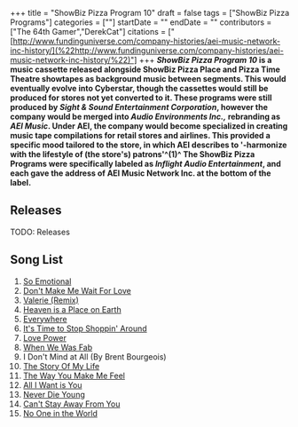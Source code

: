 +++
title = "ShowBiz Pizza Program 10"
draft = false
tags = ["ShowBiz Pizza Programs"]
categories = [""]
startDate = ""
endDate = ""
contributors = ["The 64th Gamer","DerekCat"]
citations = ["[http://www.fundinguniverse.com/company-histories/aei-music-network-inc-history/](%22http://www.fundinguniverse.com/company-histories/aei-music-network-inc-history/%22)"]
+++
***ShowBiz Pizza Program 10* is a music cassette released alongside ShowBiz Pizza Place and Pizza Time Theatre showtapes as background music between segments. This would eventually evolve into Cyberstar, though the cassettes would still be produced for stores not yet converted to it.
These programs were still produced by *Sight & Sound Entertainment Corporation*, however the company would be merged into *Audio Environments Inc.,* rebranding as *AEI Music*. Under AEI, the company would become specialized in creating music tape compilations for retail stores and airlines. This provided a specific mood tailored to the store, in which AEI describes to '-harmonize with the lifestyle of (the store's) patrons'^(1)^ The ShowBiz Pizza Programs were specifically labeled as *Inflight Audio Entertainment*, and each gave the address of AEI Music Network Inc. at the bottom of the label.**

## Releases

TODO: Releases

## Song List

1.  [So Emotional](https://en.wikipedia.org/wiki/So_Emotional)
2.  [Don't Make Me Wait For Love](https://en.wikipedia.org/wiki/Don%27t_Make_Me_Wait_for_Love)
3.  [Valerie (Remix)](https://en.wikipedia.org/wiki/Valerie_(Steve_Winwood_song))
4.  [Heaven is a Place on Earth](https://en.wikipedia.org/wiki/Heaven_Is_a_Place_on_Earth)
5.  [Everywhere](https://en.wikipedia.org/wiki/Everywhere_(Fleetwood_Mac_song))
6.  [It's Time to Stop Shoppin' Around](https://en.wikipedia.org/wiki/One_Heartbeat)
7.  [Love Power](https://en.wikipedia.org/wiki/Love_Power_(Dionne_Warwick_song))
8.  [When We Was Fab](https://en.wikipedia.org/wiki/When_We_Was_Fab)
9.  I Don't Mind at All (By Brent Bourgeois)
10. [The Story Of My Life](https://en.wikipedia.org/wiki/Headed_for_the_Future)
11. [The Way You Make Me Feel](https://en.wikipedia.org/wiki/The_Way_You_Make_Me_Feel)
12. [All I Want is You](https://en.wikipedia.org/wiki/All_I_Want_Is_You_(Carly_Simon_song))
13. [Never Die Young](https://en.wikipedia.org/wiki/Never_Die_Young)
14. [Can't Stay Away From You](https://en.wikipedia.org/wiki/Can%27t_Stay_Away_from_You)
15. [No One in the World](https://en.wikipedia.org/wiki/No_One_in_the_World)
